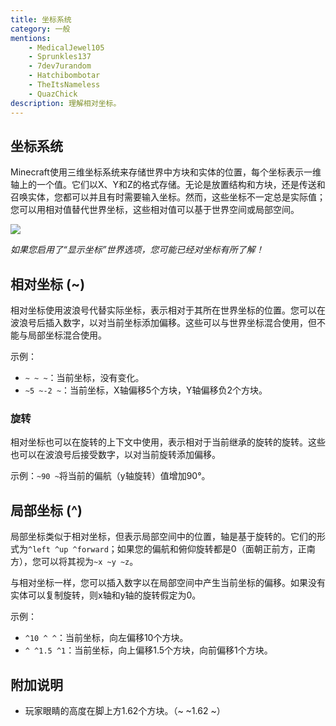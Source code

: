 ```yaml
---
title: 坐标系统
category: 一般
mentions:
    - MedicalJewel105
    - Sprunkles137
    - 7dev7urandom
    - Hatchibombotar
    - TheItsNameless
    - QuazChick
description: 理解相对坐标。
---
```


## 坐标系统

Minecraft使用三维坐标系统来存储世界中方块和实体的位置，每个坐标表示一维轴上的一个值。它们以X、Y和Z的格式存储。无论是放置结构和方块，还是传送和召唤实体，您都可以并且有时需要输入坐标。然而，这些坐标不一定总是实际值；您可以用相对值替代世界坐标，这些相对值可以基于世界空间或局部空间。

![](/assets/images/commands/relative-coordinates/coordinates.png)

_如果您启用了“显示坐标”世界选项，您可能已经对坐标有所了解！_

## 相对坐标 (~)

相对坐标使用波浪号代替实际坐标，表示相对于其所在世界坐标的位置。您可以在波浪号后插入数字，以对当前坐标添加偏移。这些可以与世界坐标混合使用，但不能与局部坐标混合使用。

示例：

-   `~ ~ ~`：当前坐标，没有变化。
-   `~5 ~-2 ~`：当前坐标，X轴偏移5个方块，Y轴偏移负2个方块。

### 旋转

相对坐标也可以在旋转的上下文中使用，表示相对于当前继承的旋转的旋转。这些也可以在波浪号后接受数字，以对当前旋转添加偏移。

示例：`~90 ~`将当前的偏航（y轴旋转）值增加90°。

## 局部坐标 (^)

局部坐标类似于相对坐标，但表示局部空间中的位置，轴是基于旋转的。它们的形式为`^left ^up ^forward`；如果您的偏航和俯仰旋转都是0（面朝正前方，正南方），您可以将其视为`~x ~y ~z`。

与相对坐标一样，您可以插入数字以在局部空间中产生当前坐标的偏移。如果没有实体可以复制旋转，则x轴和y轴的旋转假定为0。

示例：

-   `^10 ^ ^`：当前坐标，向左偏移10个方块。
-   `^ ^1.5 ^1`：当前坐标，向上偏移1.5个方块，向前偏移1个方块。

## 附加说明

-   玩家眼睛的高度在脚上方1.62个方块。（~ ~1.62 ~）